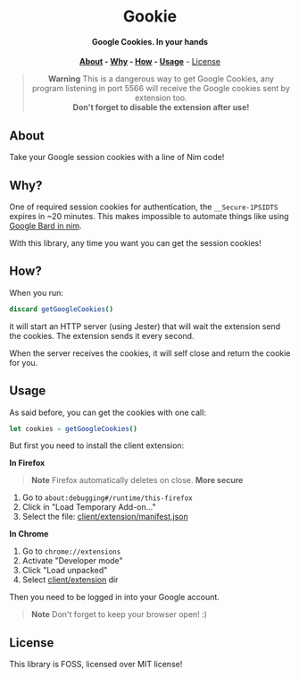 <div align=center>

# Gookie

#### Google Cookies. In your hands

**[About](#about) - [Why](#why) - [How](#how) - [Usage](#usage)** - [License](#license)

> **Warning**
> This is a dangerous way to get Google Cookies, any program listening in port
> 5566 will receive the Google cookies sent by extension too.  
> **Don't forget to disable the extension after use!**

</div>

## About

Take your Google session cookies with a line of Nim code!

## Why?

One of required session cookies for authentication, the `__Secure-1PSIDTS` expires in ~20 minutes. This makes impossible to automate things like using [Google Bard in nim](https://github.com/thisago/bard).

With this library, any time you want you can get the session cookies!

## How?

When you run:

```nim
discard getGoogleCookies()
```

it will start an HTTP server (using Jester) that will wait the extension send
the cookies. The extension sends it every second.

When the server receives the cookies, it will self close and return the cookie
for you.

## Usage

As said before, you can get the cookies with one call:

```nim
let cookies = getGoogleCookies()
```

But first you need to install the client extension:

**In Firefox**
> **Note**
> Firefox automatically deletes on close. **More secure**
1. Go to `about:debugging#/runtime/this-firefox`
2. Click in "Load Temporary Add-on..."
3. Select the file: [client/extension/manifest.json](client/extension/manifest.json)

**In Chrome**
1. Go to `chrome://extensions`
2. Activate "Developer mode"
3. Click "Load unpacked"
4. Select [client/extension](client/extension) dir

Then you need to be logged in into your Google account.

> **Note**
> Don't forget to keep your browser open! :)

## License

This library is FOSS, licensed over MIT license!
